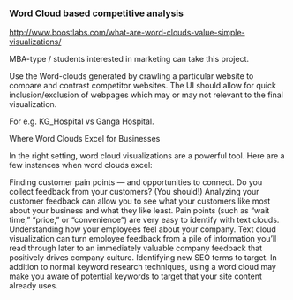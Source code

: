 ### Word Cloud based competitive analysis 

http://www.boostlabs.com/what-are-word-clouds-value-simple-visualizations/

MBA-type / students interested in marketing can take this project. 

Use the Word-clouds generated by crawling a particular website to compare and contrast competitor websites. The UI should allow for quick inclusion/exclusion of webpages which may or may not relevant to the final visualization. 

For e.g. KG_Hospital vs Ganga Hospital.

Where Word Clouds Excel for Businesses

In the right setting, word cloud visualizations are a powerful tool. Here are a few instances when word clouds excel:

Finding customer pain points — and opportunities to connect. Do you collect feedback from your customers? (You should!) Analyzing your customer feedback can allow you to see what your customers like most about your business and what they like least. Pain points (such as “wait time,” “price,” or “convenience”) are very easy to identify with text clouds.
Understanding how your employees feel about your company. Text cloud visualization can turn employee feedback from a pile of information you’ll read through later to an immediately valuable company feedback that positively drives company culture.
Identifying new SEO terms to target. In addition to normal keyword research techniques, using a word cloud may make you aware of potential keywords to target that your site content already uses.
